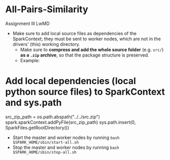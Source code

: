 # All-Pairs-Similarity
Assignment III LwMD

- Make sure to add local source files as dependencies of the SparkContext; they must be sent to worker nodes, which are not in the drivers' (this) working directory.
    - Make sure to **compress and add the whole source folder** (e.g. `src/`) **as a `.zip` archive**, so that the package structure is preserved.
    - Example:
# Add local dependencies (local python source files) to SparkContext and sys.path
src_zip_path = os.path.abspath("../../src.zip")
spark.sparkContext.addPyFile(src_zip_path)
sys.path.insert(0, SparkFiles.getRootDirectory())

- Start the master and worker nodes by running `bash $SPARK_HOME/sbin/start-all.sh`
- Stop the master and worker nodes by running `bash $SPARK_HOME/sbin/stop-all.sh`
